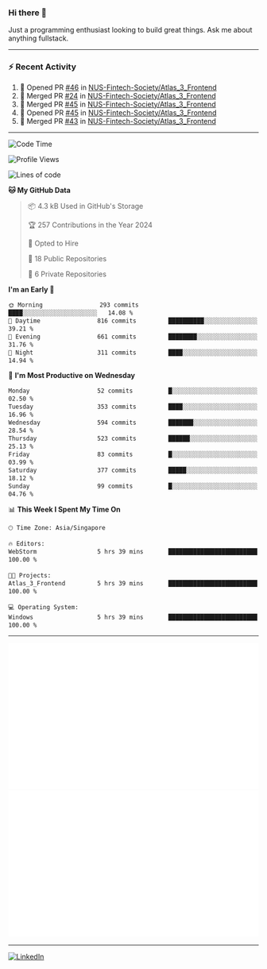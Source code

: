 ### Hi there 👋

<!--
**gnimnix/gnimnix** is a ✨ _special_ ✨ repository because its `README.md` (this file) appears on your GitHub profile.

Here are some ideas to get you started:

- 🔭 I’m currently working on ...
- 🌱 I’m currently learning ...
- 👯 I’m looking to collaborate on ...
- 🤔 I’m looking for help with ...
- 💬 Ask me about ...
- 📫 How to reach me: ...
- 😄 Pronouns: ...
- ⚡ Fun fact: ...
-->

Just a programming enthusiast looking to build great things. Ask me about anything fullstack.

---


### :zap: Recent Activity

<!--START_SECTION:activity-->
1. 💪 Opened PR [#46](https://github.com/NUS-Fintech-Society/Atlas_3_Frontend/pull/46) in [NUS-Fintech-Society/Atlas_3_Frontend](https://github.com/NUS-Fintech-Society/Atlas_3_Frontend)
2. 🎉 Merged PR [#24](https://github.com/NUS-Fintech-Society/Atlas_3_Frontend/pull/24) in [NUS-Fintech-Society/Atlas_3_Frontend](https://github.com/NUS-Fintech-Society/Atlas_3_Frontend)
3. 🎉 Merged PR [#45](https://github.com/NUS-Fintech-Society/Atlas_3_Frontend/pull/45) in [NUS-Fintech-Society/Atlas_3_Frontend](https://github.com/NUS-Fintech-Society/Atlas_3_Frontend)
4. 💪 Opened PR [#45](https://github.com/NUS-Fintech-Society/Atlas_3_Frontend/pull/45) in [NUS-Fintech-Society/Atlas_3_Frontend](https://github.com/NUS-Fintech-Society/Atlas_3_Frontend)
5. 🎉 Merged PR [#43](https://github.com/NUS-Fintech-Society/Atlas_3_Frontend/pull/43) in [NUS-Fintech-Society/Atlas_3_Frontend](https://github.com/NUS-Fintech-Society/Atlas_3_Frontend)
<!--END_SECTION:activity-->

---

<!--START_SECTION:waka-->
![Code Time](http://img.shields.io/badge/Code%20Time-71%20hrs%2055%20mins-blue)

![Profile Views](http://img.shields.io/badge/Profile%20Views-5-blue)

![Lines of code](https://img.shields.io/badge/From%20Hello%20World%20I%27ve%20Written-476.9%20thousand%20lines%20of%20code-blue)

**🐱 My GitHub Data** 

> 📦 4.3 kB Used in GitHub's Storage 
 > 
> 🏆 257 Contributions in the Year 2024
 > 
> 💼 Opted to Hire
 > 
> 📜 18 Public Repositories 
 > 
> 🔑 6 Private Repositories 
 > 
**I'm an Early 🐤** 

```text
🌞 Morning                293 commits         ████░░░░░░░░░░░░░░░░░░░░░   14.08 % 
🌆 Daytime                816 commits         ██████████░░░░░░░░░░░░░░░   39.21 % 
🌃 Evening                661 commits         ████████░░░░░░░░░░░░░░░░░   31.76 % 
🌙 Night                  311 commits         ████░░░░░░░░░░░░░░░░░░░░░   14.94 % 
```
📅 **I'm Most Productive on Wednesday** 

```text
Monday                   52 commits          █░░░░░░░░░░░░░░░░░░░░░░░░   02.50 % 
Tuesday                  353 commits         ████░░░░░░░░░░░░░░░░░░░░░   16.96 % 
Wednesday                594 commits         ███████░░░░░░░░░░░░░░░░░░   28.54 % 
Thursday                 523 commits         ██████░░░░░░░░░░░░░░░░░░░   25.13 % 
Friday                   83 commits          █░░░░░░░░░░░░░░░░░░░░░░░░   03.99 % 
Saturday                 377 commits         █████░░░░░░░░░░░░░░░░░░░░   18.12 % 
Sunday                   99 commits          █░░░░░░░░░░░░░░░░░░░░░░░░   04.76 % 
```


📊 **This Week I Spent My Time On** 

```text
🕑︎ Time Zone: Asia/Singapore

🔥 Editors: 
WebStorm                 5 hrs 39 mins       █████████████████████████   100.00 % 

🐱‍💻 Projects: 
Atlas_3_Frontend         5 hrs 39 mins       █████████████████████████   100.00 % 

💻 Operating System: 
Windows                  5 hrs 39 mins       █████████████████████████   100.00 % 
```


<!--END_SECTION:waka-->

---

<img src="https://github.com/gnimnix/github-stats-transparent/blob/output/generated/overview.svg" /><img src="https://github.com/gnimnix/github-stats-transparent/blob/output/generated/languages.svg" />


---

<a href="https://www.linkedin.com/in/xmluu/" target="_blank"><img src="https://img.shields.io/badge/LinkedIn-%230077B5.svg?&style=flat-square&logo=linkedin&logoColor=white" alt="LinkedIn"></a>
